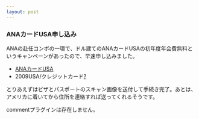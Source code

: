 ```yaml
---
layout: post
---
```

<h3>ANAカードUSA申し込み</h3>
<p>ANAの赴任コンポの一環で、ドル建てのANAカードUSAの初年度年会費無料というキャンペーンがあったので、早速申し込みました。</p>
<ul>
<li><a href="http://www.anacardusa.com/">ANAカードUSA</a></li>
<li><span class="nopage">2009USA/クレジットカード</span><a href="/?page=2009USA%2F%A5%AF%A5%EC%A5%B8%A5%C3%A5%C8%A5%AB%A1%BC%A5%C9">?</a></li>
</ul>
<p>とりあえずはビザとパスポートのスキャン画像を送付して手続き完了。あとは、アメリカに着いてから住所を連絡すれば送ってくれるそうです。</p>
<p><span class="error">commentプラグインは存在しません。</span> </p>
